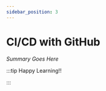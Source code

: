 ```yaml
---
sidebar_position: 3
---
```


# CI/CD with GitHub

_Summary Goes Here_

:::tip Happy Learning!!

<QuestButton text="Go To Quest" />

:::


